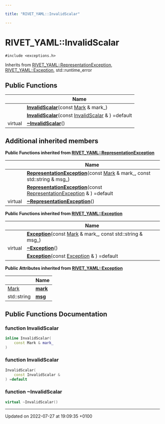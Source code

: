 ```yaml
---

title: "RIVET_YAML::InvalidScalar"

---
```


# RIVET_YAML::InvalidScalar






`#include <exceptions.h>`

Inherits from [RIVET_YAML::RepresentationException](http://example.org/classes/classrivet__yaml_1_1representationexception/), [RIVET_YAML::Exception](http://example.org/classes/classrivet__yaml_1_1exception/), std::runtime_error

## Public Functions

|                | Name           |
| -------------- | -------------- |
| | **[InvalidScalar](http://example.org/classes/classrivet__yaml_1_1invalidscalar/#function-invalidscalar)**(const <a href="http://example.org/classes/structrivet__yaml_1_1mark/">Mark</a> & mark_) |
| | **[InvalidScalar](http://example.org/classes/classrivet__yaml_1_1invalidscalar/#function-invalidscalar)**(const <a href="http://example.org/classes/classrivet__yaml_1_1invalidscalar/">InvalidScalar</a> & ) =default |
| virtual | **[~InvalidScalar](http://example.org/classes/classrivet__yaml_1_1invalidscalar/#function-~invalidscalar)**() |

## Additional inherited members

**Public Functions inherited from [RIVET_YAML::RepresentationException](http://example.org/classes/classrivet__yaml_1_1representationexception/)**

|                | Name           |
| -------------- | -------------- |
| | **[RepresentationException](http://example.org/classes/classrivet__yaml_1_1representationexception/#function-representationexception)**(const <a href="http://example.org/classes/structrivet__yaml_1_1mark/">Mark</a> & mark_, const std::string & msg_) |
| | **[RepresentationException](http://example.org/classes/classrivet__yaml_1_1representationexception/#function-representationexception)**(const <a href="http://example.org/classes/classrivet__yaml_1_1representationexception/">RepresentationException</a> & ) =default |
| virtual | **[~RepresentationException](http://example.org/classes/classrivet__yaml_1_1representationexception/#function-~representationexception)**() |

**Public Functions inherited from [RIVET_YAML::Exception](http://example.org/classes/classrivet__yaml_1_1exception/)**

|                | Name           |
| -------------- | -------------- |
| | **[Exception](http://example.org/classes/classrivet__yaml_1_1exception/#function-exception)**(const <a href="http://example.org/classes/structrivet__yaml_1_1mark/">Mark</a> & mark_, const std::string & msg_) |
| virtual | **[~Exception](http://example.org/classes/classrivet__yaml_1_1exception/#function-~exception)**() |
| | **[Exception](http://example.org/classes/classrivet__yaml_1_1exception/#function-exception)**(const <a href="http://example.org/classes/classrivet__yaml_1_1exception/">Exception</a> & ) =default |

**Public Attributes inherited from [RIVET_YAML::Exception](http://example.org/classes/classrivet__yaml_1_1exception/)**

|                | Name           |
| -------------- | -------------- |
| <a href="http://example.org/classes/structrivet__yaml_1_1mark/">Mark</a> | **[mark](http://example.org/classes/classrivet__yaml_1_1exception/#variable-mark)**  |
| std::string | **[msg](http://example.org/classes/classrivet__yaml_1_1exception/#variable-msg)**  |


## Public Functions Documentation

### function InvalidScalar

```cpp
inline InvalidScalar(
    const Mark & mark_
)
```


### function InvalidScalar

```cpp
InvalidScalar(
    const InvalidScalar & 
) =default
```


### function ~InvalidScalar

```cpp
virtual ~InvalidScalar()
```


-------------------------------

Updated on 2022-07-27 at 19:09:35 +0100